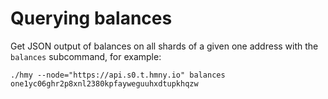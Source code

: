 # Querying balances

Get JSON output of balances on all shards of a given one address with the `balances` subcommand, for example:

```text
./hmy --node="https://api.s0.t.hmny.io" balances one1yc06ghr2p8xnl2380kpfayweguuhxdtupkhqzw
```

